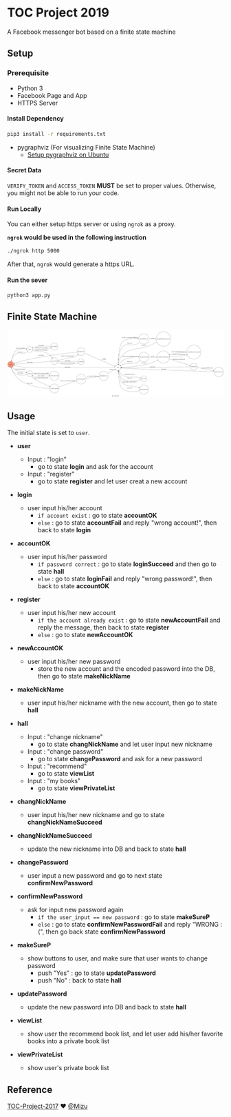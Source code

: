 # TOC Project 2019

A Facebook messenger bot based on a finite state machine

## Setup

### Prerequisite
* Python 3
* Facebook Page and App
* HTTPS Server

#### Install Dependency
```sh
pip3 install -r requirements.txt
```

* pygraphviz (For visualizing Finite State Machine)
    * [Setup pygraphviz on Ubuntu](http://www.jianshu.com/p/a3da7ecc5303)

#### Secret Data

`VERIFY_TOKEN` and `ACCESS_TOKEN` **MUST** be set to proper values.
Otherwise, you might not be able to run your code.

#### Run Locally
You can either setup https server or using `ngrok` as a proxy.

**`ngrok` would be used in the following instruction**

```sh
./ngrok http 5000
```

After that, `ngrok` would generate a https URL.

#### Run the sever

```sh
python3 app.py
```

## Finite State Machine
![fsm](./fsm.png)

## Usage
The initial state is set to `user`.


* **user**
	* Input : "login"
		* go to state **login** and ask for the account
	* Input : "register"
		* go to state **register** and let user creat a new account

* **login**
	* user input his/her account 
		* `if account exist` : go to state **accountOK**
		* `else` : go to state **accountFail** and reply "wrong account!", 
			       then back to state **login**

* **accountOK**
	* user input his/her password
		* `if password correct` : go to state **loginSucceed** and then go to state **hall**
		* `else` : go to state **loginFail** and reply "wrong password!", 
			       then back to state **accountOK**

* **register**
	* user input his/her new account
		* `if the account already exist` : go to state **newAccountFail** and reply the message, 
			then  back to state **register**
		* `else` : go to state **newAccountOK**

* **newAccountOK**
	* user input his/her new password
		* store the new account and the encoded password into the DB, 
			then go to state **makeNickName**

* **makeNickName**
	* user input his/her nickname with the new account, 
		then go to state **hall**

* **hall**
	* Input : "change nickname"
		* go to state **changNickName** and let user input new nickname
	* Input : "change password"
		* go to state **changePassword** and ask for a new password
	* Input : "recommend"
		* go to state **viewList**
	* Input : "my books"
		* go to state **viewPrivateList**

* **changNickName**
	* user input his/her new nickname and go to state **changNickNameSucceed**

* **changNickNameSucceed**
	* update the new nickname into DB and back to state **hall**

* **changePassword**
	* user input a new password and go to next state **confirmNewPassword**

* **confirmNewPassword**
	* ask for input new password again 
		* `if the user_input == new password` : go to state **makeSureP**
		* `else` : go to state **confirmNewPasswordFail** and reply "WRONG :(", 
			       then go back state **confirmNewPassword**

* **makeSureP**
	* show buttons to user, and make sure that user wants to change password
		* push "Yes" : go to state **updatePassword**
		* push "No" : back to state **hall**

* **updatePassword**
	* update the new password into DB and back to state **hall**

* **viewList**
	* show user the recommend book list, and let user add his/her favorite books into a private book list

* **viewPrivateList**
	* show user's private book list


## Reference
[TOC-Project-2017](https://github.com/Lee-W/TOC-Project-2017) ❤️ [@Mizu](https://github.com/MizuShinku)
